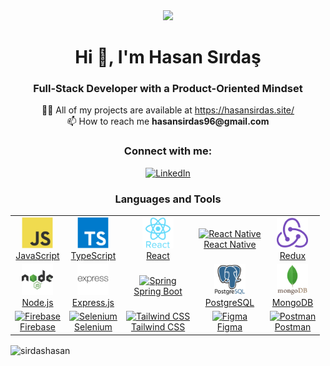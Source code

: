 
<div align="center">
<img src="https://github.com/Anmol-Baranwal/Cool-GIFs-For-GitHub/assets/74038190/7d484dc9-68a9-4ee6-a767-aea59035c12d" width="500">
</div>



<h1 align="center">Hi 👋, I'm Hasan Sırdaş</h1>
<h3 align="center">Full-Stack Developer with a Product-Oriented Mindset</h3>



<p align="center">
👨‍💻 All of my projects are available at <a href="https://hasansirdas.site/">https://hasansirdas.site/</a> <br>
📫 How to reach me <strong>hasansirdas96@gmail.com</strong>
</p>



<h3 align="center">Connect with me:</h3>
<p align="center">
  <a href="https://www.linkedin.com/in/sirdashasan/" target="blank">
    <img src="https://raw.githubusercontent.com/rahuldkjain/github-profile-readme-generator/master/src/images/icons/Social/linked-in-alt.svg" alt="LinkedIn" height="30" width="40" />
  </a>
</p>


<h3 align="center">Languages and Tools</h3>

<table align="center">
  <tr>
    <td align="center">
      <a href="https://developer.mozilla.org/en-US/docs/Web/JavaScript" target="_blank">
        <img src="https://raw.githubusercontent.com/devicons/devicon/master/icons/javascript/javascript-original.svg" alt="JavaScript" width="50" height="50"/>
        <br>JavaScript
      </a>
    </td>
    <td align="center">
      <a href="https://www.typescriptlang.org/" target="_blank">
        <img src="https://raw.githubusercontent.com/devicons/devicon/master/icons/typescript/typescript-original.svg" alt="TypeScript" width="50" height="50"/>
        <br>TypeScript
      </a>
    </td>
    <td align="center">
      <a href="https://reactjs.org/" target="_blank">
        <img src="https://raw.githubusercontent.com/devicons/devicon/master/icons/react/react-original-wordmark.svg" alt="React" width="50" height="50"/>
        <br>React
      </a>
    </td>
    <td align="center">
      <a href="https://reactnative.dev/" target="_blank">
        <img src="https://reactnative.dev/img/header_logo.svg" alt="React Native" width="50" height="50"/>
        <br>React Native
      </a>
    </td>
    <td align="center">
      <a href="https://redux.js.org" target="_blank">
        <img src="https://raw.githubusercontent.com/devicons/devicon/master/icons/redux/redux-original.svg" alt="Redux" width="50" height="50"/>
        <br>Redux
      </a>
    </td>
  </tr>
  <tr>
    <td align="center">
      <a href="https://nodejs.org/" target="_blank">
        <img src="https://raw.githubusercontent.com/devicons/devicon/master/icons/nodejs/nodejs-original-wordmark.svg" alt="Node.js" width="50" height="50"/>
        <br>Node.js
      </a>
    </td>
    <td align="center">
      <a href="https://expressjs.com/" target="_blank">
        <img src="https://raw.githubusercontent.com/devicons/devicon/master/icons/express/express-original-wordmark.svg" alt="Express.js" width="50" height="50"/>
        <br>Express.js
      </a>
    </td>
    <td align="center">
      <a href="https://spring.io/" target="_blank">
        <img src="https://www.vectorlogo.zone/logos/springio/springio-icon.svg" alt="Spring" width="50" height="50"/>
        <br>Spring Boot
      </a>
    </td>
    <td align="center">
      <a href="https://www.postgresql.org/" target="_blank">
        <img src="https://raw.githubusercontent.com/devicons/devicon/master/icons/postgresql/postgresql-original-wordmark.svg" alt="PostgreSQL" width="50" height="50"/>
        <br>PostgreSQL
      </a>
    </td>
    <td align="center">
      <a href="https://www.mongodb.com/" target="_blank">
        <img src="https://raw.githubusercontent.com/devicons/devicon/master/icons/mongodb/mongodb-original-wordmark.svg" alt="MongoDB" width="50" height="50"/>
        <br>MongoDB
      </a>
    </td>
  </tr>
  <tr>
    <td align="center">
      <a href="https://firebase.google.com/" target="_blank">
        <img src="https://www.vectorlogo.zone/logos/firebase/firebase-icon.svg" alt="Firebase" width="50" height="50"/>
        <br>Firebase
      </a>
    </td>
    <td align="center">
      <a href="https://www.selenium.dev/" target="_blank">
        <img src="https://raw.githubusercontent.com/detain/svg-logos/780f25886640cef088af994181646db2f6b1a3f8/svg/selenium-logo.svg" alt="Selenium" width="50" height="50"/>
        <br>Selenium
      </a>
    </td>
    <td align="center">
      <a href="https://tailwindcss.com/" target="_blank">
        <img src="https://www.vectorlogo.zone/logos/tailwindcss/tailwindcss-icon.svg" alt="Tailwind CSS" width="50" height="50"/>
        <br>Tailwind CSS
      </a>
    </td>
    <td align="center">
      <a href="https://www.figma.com/" target="_blank">
        <img src="https://www.vectorlogo.zone/logos/figma/figma-icon.svg" alt="Figma" width="50" height="50"/>
        <br>Figma
      </a>
    </td>
    <td align="center">
      <a href="https://postman.com/" target="_blank">
        <img src="https://www.vectorlogo.zone/logos/getpostman/getpostman-icon.svg" alt="Postman" width="50" height="50"/>
        <br>Postman
      </a>
    </td>
  </tr>
</table>



<p><img align="center" src="https://github-readme-stats.vercel.app/api/top-langs?username=sirdashasan&show_icons=true&locale=en&layout=compact" alt="sirdashasan" /></p>
